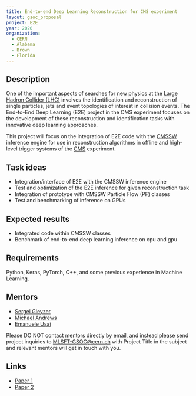 ```yaml
---
title: End-to-end Deep Learning Reconstruction for CMS experiment
layout: gsoc_proposal
project: E2E
year: 2020
organization:
  - CERN
  - Alabama
  - Brown
  - Florida
---
```


## Description

One of the important aspects of searches for new physics at the [Large Hadron Collider (LHC)](https://home.cern/science/accelerators/large-hadron-collider 
) involves the identification and reconstruction of single particles, jets and event topologies of interest in collision events. The End-to-End Deep Learning (E2E) project in the CMS experiment focuses on the development  of these reconstruction and identification tasks with innovative deep learning approaches.   

This project will focus on the integration of E2E code with the [CMSSW](https://github.com/cms-sw/cmssw) inference engine for use in reconstruction algorithms in offline and high-level trigger systems of the [CMS](https://home.cern/science/experiments/cms ) experiment.



## Task ideas
 * Integration/interface of E2E with the CMSSW inference engine
 * Test and optimization of the E2E inference for given reconstruction task
 * Integration of prototype with CMSSW Particle Flow (PF) classes
 * Test and benchmarking of inference on GPUs

## Expected results
 * Integrated code within CMSSW classes
 * Benchmark of end-to-end deep learning inference on cpu and gpu


## Requirements
Python, Keras, PyTorch, C++, and some previous experience in Machine Learning.

## Mentors
  * [Sergei Gleyzer](mailto:Sergei.Gleyzer@cern.ch)
  * [Michael Andrews](mailto:michael.andrews@cern.ch)
  * [Emanuele Usai](mailto:emanuele.usai@cern.ch)   

Please DO NOT contact mentors directly by email, and instead please send project inquiries to MLSFT-GSOC@cern.ch with Project Title in the subject and relevant mentors will get in touch with you. 

## Links
  * [Paper 1](https://arxiv.org/abs/1807.11916)
  * [Paper 2](https://arxiv.org/abs/1902.08276)
  